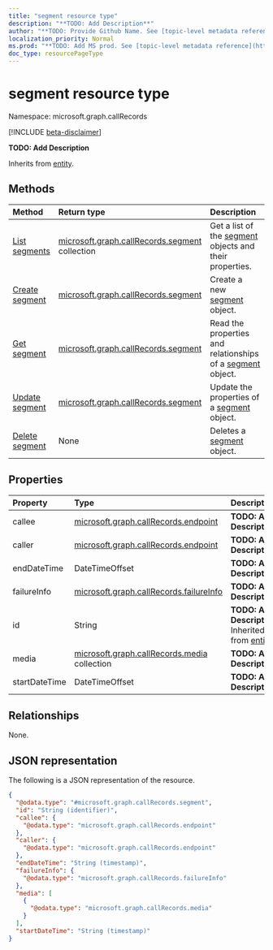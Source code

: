 ```yaml
---
title: "segment resource type"
description: "**TODO: Add Description**"
author: "**TODO: Provide Github Name. See [topic-level metadata reference](https://msgo.azurewebsites.net/add/document/guidelines/metadata.html#topic-level-metadata)**"
localization_priority: Normal
ms.prod: "**TODO: Add MS prod. See [topic-level metadata reference](https://msgo.azurewebsites.net/add/document/guidelines/metadata.html#topic-level-metadata)**"
doc_type: resourcePageType
---
```


# segment resource type

Namespace: microsoft.graph.callRecords

[!INCLUDE [beta-disclaimer](../../includes/beta-disclaimer.md)]

**TODO: Add Description**


Inherits from [entity](../resources/callrecords-entity.md).

## Methods
|Method|Return type|Description|
|:---|:---|:---|
|[List segments](../api/callrecords-segment-list.md)|[microsoft.graph.callRecords.segment](../resources/callrecords-segment.md) collection|Get a list of the [segment](../resources/callrecords-segment.md) objects and their properties.|
|[Create segment](../api/callrecords-segment-create.md)|[microsoft.graph.callRecords.segment](../resources/callrecords-segment.md)|Create a new [segment](../resources/callrecords-segment.md) object.|
|[Get segment](../api/callrecords-segment-get.md)|[microsoft.graph.callRecords.segment](../resources/callrecords-segment.md)|Read the properties and relationships of a [segment](../resources/callrecords-segment.md) object.|
|[Update segment](../api/callrecords-segment-update.md)|[microsoft.graph.callRecords.segment](../resources/callrecords-segment.md)|Update the properties of a [segment](../resources/callrecords-segment.md) object.|
|[Delete segment](../api/callrecords-segment-delete.md)|None|Deletes a [segment](../resources/callrecords-segment.md) object.|

## Properties
|Property|Type|Description|
|:---|:---|:---|
|callee|[microsoft.graph.callRecords.endpoint](../resources/callrecords-endpoint.md)|**TODO: Add Description**|
|caller|[microsoft.graph.callRecords.endpoint](../resources/callrecords-endpoint.md)|**TODO: Add Description**|
|endDateTime|DateTimeOffset|**TODO: Add Description**|
|failureInfo|[microsoft.graph.callRecords.failureInfo](../resources/callrecords-failureinfo.md)|**TODO: Add Description**|
|id|String|**TODO: Add Description** Inherited from [entity](../resources/callrecords-entity.md).|
|media|[microsoft.graph.callRecords.media](../resources/callrecords-media.md) collection|**TODO: Add Description**|
|startDateTime|DateTimeOffset|**TODO: Add Description**|

## Relationships
None.

## JSON representation
The following is a JSON representation of the resource.
<!-- {
  "blockType": "resource",
  "keyProperty": "id",
  "@odata.type": "microsoft.graph.callRecords.segment",
  "baseType": "microsoft.graph.entity",
  "openType": false
}
-->
``` json
{
  "@odata.type": "#microsoft.graph.callRecords.segment",
  "id": "String (identifier)",
  "callee": {
    "@odata.type": "microsoft.graph.callRecords.endpoint"
  },
  "caller": {
    "@odata.type": "microsoft.graph.callRecords.endpoint"
  },
  "endDateTime": "String (timestamp)",
  "failureInfo": {
    "@odata.type": "microsoft.graph.callRecords.failureInfo"
  },
  "media": [
    {
      "@odata.type": "microsoft.graph.callRecords.media"
    }
  ],
  "startDateTime": "String (timestamp)"
}
```

